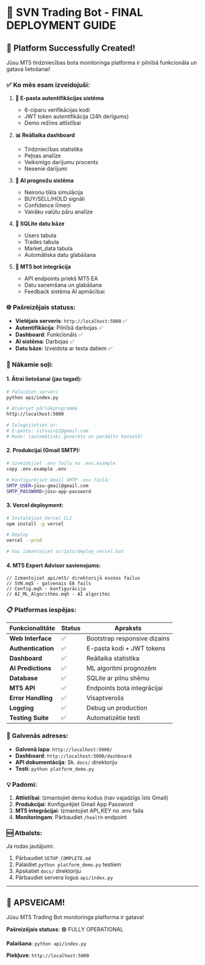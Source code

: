 # 🚀 SVN Trading Bot - FINAL DEPLOYMENT GUIDE

## 🎉 Platform Successfully Created!

Jūsu MT5 tirdzniecības bota monitoringa platforma ir pilnībā funkcionāla un gatava lietošanai!

### ✅ Ko mēs esam izveidojuši:

1. **🔐 E-pasta autentifikācijas sistēma**
   - 6-ciparu verifikācijas kodi
   - JWT token autentifikācija (24h derīgums)
   - Demo režīms attīstībai

2. **📊 Reāllaika dashboard**
   - Tirdzniecības statistika
   - Peļņas analīze
   - Veiksmīgo darījumu procents
   - Nesenie darījumi

3. **🤖 AI prognožu sistēma**
   - Neironu tīkla simulācija
   - BUY/SELL/HOLD signāli
   - Confidence līmeņi
   - Vairāku valūtu pāru analīze

4. **💾 SQLite datu bāze**
   - Users tabula
   - Trades tabula  
   - Market_data tabula
   - Automātiska datu glabāšana

5. **🔗 MT5 bot integrācija**
   - API endpoints priekš MT5 EA
   - Datu saņemšana un glabāšana
   - Feedback sistēma AI apmācībai

### 🌐 Pašreizējais statuss:

- **Vietējais serveris**: `http://localhost:5000` ✅
- **Autentifikācija**: Pilnībā darbojas ✅
- **Dashboard**: Funkcīonāls ✅
- **AI sistēma**: Darbojas ✅
- **Datu bāze**: Izveidota ar testa datiem ✅

### 🚀 Nākamie soļi:

#### 1. **Ātrai lietošanai (jau tagad):**
```bash
# Palaidiet serveri
python api/index.py

# Atveriet pārlūkprogrammā
http://localhost:5000

# Ielogojieties ar:
# E-pasts: sitvain12@gmail.com
# Kods: (automātiski ģenerēts un parādīts konsolē)
```

#### 2. **Produkcijai (Gmail SMTP):**
```bash
# Izveidojiet .env failu no .env.example
copy .env.example .env

# Konfigurējiet Gmail SMTP .env failā:
SMTP_USER=jūsu-gmail@gmail.com
SMTP_PASSWORD=jūsu-app-password
```

#### 3. **Vercel deployment:**
```bash
# Instalējiet Vercel CLI
npm install -g vercel

# Deploy
vercel --prod

# Vai izmantojiet scripts/deploy_vercel.bat
```

#### 4. **MT5 Expert Advisor savienojums:**
```mq5
// Izmantojiet api/mt5/ direktorijā esošos failus
// SVN.mq5 - galvenais EA fails
// Config.mqh - konfigurācija
// AI_ML_Algorithms.mqh - AI algoritmi
```

### 📋 Platformas iespējas:

| Funkcionalitāte | Status | Apraksts |
|---|---|---|
| **Web Interface** | ✅ | Bootstrap responsive dizains |
| **Authentication** | ✅ | E-pasta kodi + JWT tokens |
| **Dashboard** | ✅ | Reāllaika statistika |
| **AI Predictions** | ✅ | ML algoritmi prognozēm |
| **Database** | ✅ | SQLite ar pilnu shēmu |
| **MT5 API** | ✅ | Endpoints bota integrācijai |
| **Error Handling** | ✅ | Visaptverošs |
| **Logging** | ✅ | Debug un production |
| **Testing Suite** | ✅ | Automatizētie testi |

### 🎯 Galvenās adreses:

- **Galvenā lapa**: `http://localhost:5000/`
- **Dashboard**: `http://localhost:5000/dashboard`
- **API dokumentācija**: Sk. `docs/` direktoriju
- **Testi**: `python platform_demo.py`

### 💡 Padomi:

1. **Attīstībai**: Izmantojiet demo kodus (nav vajadzīgs īsts Gmail)
2. **Produkcijai**: Konfigurējiet Gmail App Password
3. **MT5 integrācijai**: Izmantojiet API_KEY no .env faila
4. **Monitoringam**: Pārbaudiet `/health` endpoint

### 🆘 Atbalsts:

Ja rodas jautājumi:
1. Pārbaudiet `SETUP_COMPLETE.md`
2. Palaidiet `python platform_demo.py` testiem
3. Apskatiet `docs/` direktoriju
4. Pārbaudiet servera logus `api/index.py`

---

## 🎊 APSVEICAM!

Jūsu MT5 Trading Bot monitoringa platforma ir gatava!

**Pašreizējais statuss**: 🟢 FULLY OPERATIONAL

**Palaišana**: `python api/index.py`

**Piekļuve**: `http://localhost:5000`
